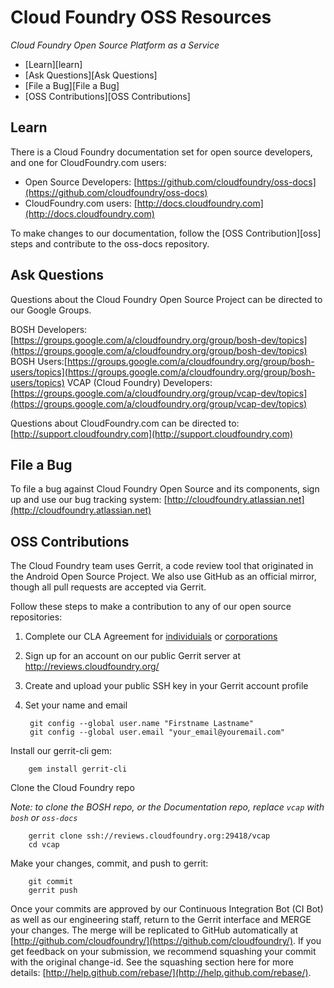 # Cloud Foundry OSS Resources #

_Cloud Foundry Open Source Platform as a Service_

* [Learn][learn]
* [Ask Questions][Ask Questions]
* [File a Bug][File a Bug]
* [OSS Contributions][OSS Contributions]

## Learn

There is a Cloud Foundry documentation set for open source developers, and one for CloudFoundry.com users:

* Open Source Developers: [https://github.com/cloudfoundry/oss-docs](https://github.com/cloudfoundry/oss-docs)
* CloudFoundry.com users: [http://docs.cloudfoundry.com](http://docs.cloudfoundry.com)

To make changes to our documentation, follow the [OSS Contribution][oss] steps and contribute to the oss-docs repository.

## Ask Questions

Questions about the Cloud Foundry Open Source Project can be directed to our Google Groups.

BOSH Developers: [https://groups.google.com/a/cloudfoundry.org/group/bosh-dev/topics](https://groups.google.com/a/cloudfoundry.org/group/bosh-dev/topics)
BOSH Users:[https://groups.google.com/a/cloudfoundry.org/group/bosh-users/topics](https://groups.google.com/a/cloudfoundry.org/group/bosh-users/topics)
VCAP (Cloud Foundry) Developers: [https://groups.google.com/a/cloudfoundry.org/group/vcap-dev/topics](https://groups.google.com/a/cloudfoundry.org/group/vcap-dev/topics)

Questions about CloudFoundry.com can be directed to: [http://support.cloudfoundry.com](http://support.cloudfoundry.com)

## File a Bug

To file a bug against Cloud Foundry Open Source and its components, sign up and use our bug tracking system: [http://cloudfoundry.atlassian.net](http://cloudfoundry.atlassian.net)

## OSS Contributions

The Cloud Foundry team uses Gerrit, a code review tool that originated in the Android Open Source Project. We also use GitHub as an official mirror, though all pull requests are accepted via Gerrit.

Follow these steps to make a contribution to any of our open source repositories:

1. Complete our CLA Agreement for [individuials](http://www.cloudfoundry.org/individualcontribution.pdf) or [corporations](http://www.cloudfoundry.org/corpcontribution.pdf)
1. Sign up for an account on our public Gerrit server at http://reviews.cloudfoundry.org/
1. Create and upload your public SSH key in your Gerrit account profile
1. Set your name and email

		git config --global user.name "Firstname Lastname"
		git config --global user.email "your_email@youremail.com"

Install our gerrit-cli gem:

		gem install gerrit-cli

Clone the Cloud Foundry repo

_Note: to clone the BOSH repo, or the Documentation repo, replace `vcap` with `bosh` or `oss-docs`_

		gerrit clone ssh://reviews.cloudfoundry.org:29418/vcap
		cd vcap

Make your changes, commit, and push to gerrit:

		git commit
		gerrit push

Once your commits are approved by our Continuous Integration Bot (CI Bot) as well as our engineering staff, return to the Gerrit interface and MERGE your changes. The merge will be replicated to GitHub automatically at [http://github.com/cloudfoundry/](https://github.com/cloudfoundry/). If you get feedback on your submission, we recommend squashing your commit with the original change-id. See the squashing section here for more details: [http://help.github.com/rebase/](http://help.github.com/rebase/).